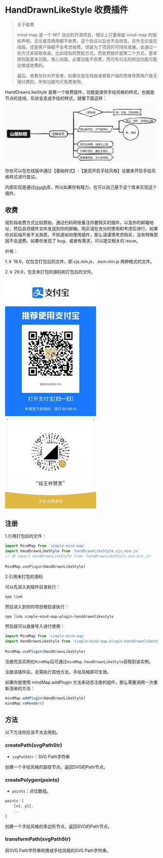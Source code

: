 # HandDrawnLikeStyle 收费插件

> 关于收费
>
> mind-map 是一个 MIT 协议的开源项目，理论上只要保留 mind-map 的版权声明，无论是否商用都不收费，这个协议以后也不会改变。另外无论是在线版，还是客户端都不会考虑收费。但是为了项目的可持续发展，会通过一些方式来获取收益，比如现有的赞助方式。而收费插件是第二个方式，基本原则是基本功能、核心功能、必要功能不收费，而可有可无的附加功能可能会做成收费的。
>
> 最后，收费仅针对开发者，如果仅是在线版或者客户端的思维导图用户是无需付费的，所有功能均可免费使用。

HandDrawnLikeStyle 是第一个收费插件，功能是提供手绘风格的样式，也就是节点的连线、形状会变成手绘的样式，就像下面这样：

<img src="../../../../assets/img/docs/手绘风格.png" style="width: 800px" />

你也可以在在线版中通过【基础样式】-【是否开启手绘风格】设置来开启手绘风格样式进行尝试。

内部实现是通过[rough](https://github.com/rough-stuff/rough)库，所以如果你有精力，也可以自己基于这个库来实现这个插件。

## 收费

现阶段收费方式比较原始，通过扫码转账备注你要购买的插件，以及你的邮箱地址，然后会将插件文件发送到你的邮箱。购买请在充分的使用和考虑后进行，如果你对前端开发不太熟悉，不知道如何使用插件，那么请谨慎考虑购买，没有特殊原因不会退费。如果你发现了 bug，或者有需求，可以提交相关的 issue。

价格：

1.￥ 19.9，仅包含打包后的文件，即.cjs.min.js、.esm.min.js 两种格式的文件。

2.￥ 29.9，包含未打包的源码和打包后的文件。

<img src="../../../../assets/img/alipay.jpg" style="width: 300px" />

<img src="../../../../assets/img/wechat.jpg" style="width: 300px" />

## 注册

1.引用打包后的文件：

```js
import MindMap from 'simple-mind-map'
import HandDrawnLikeStyle from 'handDrawnLikeStyle.cjs.min.js'
// 或 import HandDrawnLikeStyle from 'handDrawnLikeStyle.esm.min.js'

MindMap.usePlugin(HandDrawnLikeStyle)
```

2.引用未打包的源码

可以先进入到插件目录执行：

```bash
npm link
```

然后进入到你的项目根目录执行：

```bash
npm link simple-mind-map-plugin-handdrawnlikestyle
```

然后就可以直接导入进行使用：

```js
import MindMap from 'simple-mind-map'
import HandDrawnLikeStyle from 'simple-mind-map-plugin-handdrawnlikestyle'

MindMap.usePlugin(HandDrawnLikeStyle)
```

注册完且实例化`MindMap`后可通过`mindMap.handDrawnLikeStyle`获取到该实例。

注册该插件后，无需执行其他方法，手绘风格即可生效。

如果你是使用 mindMap.addPlugin 方法来动态注册的组件，那么需要调用一次重新渲染的方法：

```js
mindMap.addPlugin(HandDrawnLikeStyle)
mindMap.reRender()
```

## 方法

以下方法你应该不太会用到。

### createPath(svgPathStr)

- `svgPathStr`：SVG Path字符串

创建一个手绘风格的路径节点，返回SVG的Path节点。

### createPolygon(points)

- `points`：点位数组。

```js
points：[
    [x1, y1],
    ...
]
```

创建一个手绘风格的多边形节点，返回SVG的Path节点。

### transformPath(svgPathStr)

将SVG Path字符串转换成手绘风格的SVG Path字符串。